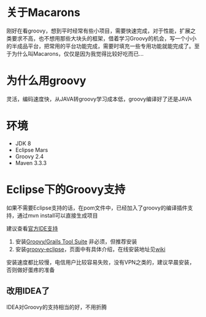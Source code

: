 # 关于Macarons
刚好在看groovy，想到平时经常有些小项目，需要快速完成，对于性能，扩展之类要求不高，也不想用那些大块头的框架，借着学习Groovy的机会，写一个小小的半成品平台，把常用的平台功能完成，需要时填充一些专用功能就能完成了。至于为什么叫Macarons，仅仅是因为我觉得比较好吃而已...

# 为什么用groovy
灵活，编码速度快，从JAVA转groovy学习成本低，groovy编译好了还是JAVA

# 环境
* JDK 8
* Eclipse Mars
* Groovy 2.4
* Maven 3.3.3

# Eclipse下的Groovy支持
如果不需要Eclipse支持的话，在pom文件中，已经加入了groovy的编译插件支持，通过mvn install可以直接生成项目

建议查看[官方IDE支持](http://www.groovy-lang.org/ides.html)

1. 安装[Groovy/Grails Tool Suite](http://spring.io/tools) 非必须，但推荐安装
2. 安装[groovy-eclipse](https://github.com/groovy/groovy-eclipse)，页面中有具体介绍，在线安装地址见[wiki](https://github.com/groovy/groovy-eclipse/wiki)

安装速度都比较慢，电信用户比较容易失败，没有VPN之类的，建议早晨安装，否则做好蛋疼的准备

## 改用IDEA了
IDEA对Groovy的支持相当的好，不用折腾
